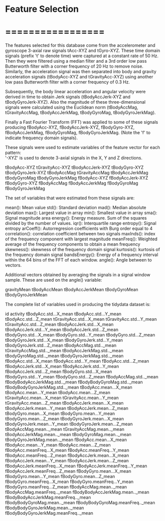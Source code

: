 # Feature Selection 
# =================

The features selected for this database come from the accelerometer and gyroscope 3-axial raw signals tAcc-XYZ and tGyro-XYZ. These time domain signals (prefix 't' to denote time) were captured at a constant rate of 50 Hz. Then they were filtered using a median filter and a 3rd order low pass Butterworth filter with a corner frequency of 20 Hz to remove noise. Similarly, the acceleration signal was then separated into body and gravity acceleration signals (tBodyAcc-XYZ and tGravityAcc-XYZ) using another low pass Butterworth filter with a corner frequency of 0.3 Hz. 

Subsequently, the body linear acceleration and angular velocity were derived in time to obtain Jerk signals (tBodyAccJerk-XYZ and tBodyGyroJerk-XYZ). Also the magnitude of these three-dimensional signals were calculated using the Euclidean norm (tBodyAccMag, tGravityAccMag, tBodyAccJerkMag, tBodyGyroMag, tBodyGyroJerkMag). 

Finally a Fast Fourier Transform (FFT) was applied to some of these signals producing fBodyAcc-XYZ, fBodyAccJerk-XYZ, fBodyGyro-XYZ, fBodyAccJerkMag, fBodyGyroMag, fBodyGyroJerkMag. (Note the 'f' to indicate frequency domain signals). 

These signals were used to estimate variables of the feature vector for each pattern:  
'-XYZ' is used to denote 3-axial signals in the X, Y and Z directions.

tBodyAcc-XYZ
tGravityAcc-XYZ
tBodyAccJerk-XYZ
tBodyGyro-XYZ
tBodyGyroJerk-XYZ
tBodyAccMag
tGravityAccMag
tBodyAccJerkMag
tBodyGyroMag
tBodyGyroJerkMag
fBodyAcc-XYZ
fBodyAccJerk-XYZ
fBodyGyro-XYZ
fBodyAccMag
fBodyAccJerkMag
fBodyGyroMag
fBodyGyroJerkMag

The set of variables that were estimated from these signals are: 

mean(): Mean value
std(): Standard deviation
mad(): Median absolute deviation 
max(): Largest value in array
min(): Smallest value in array
sma(): Signal magnitude area
energy(): Energy measure. Sum of the squares divided by the number of values. 
iqr(): Interquartile range 
entropy(): Signal entropy
arCoeff(): Autorregresion coefficients with Burg order equal to 4
correlation(): correlation coefficient between two signals
maxInds(): index of the frequency component with largest magnitude
meanFreq(): Weighted average of the frequency components to obtain a mean frequency
skewness(): skewness of the frequency domain signal 
kurtosis(): kurtosis of the frequency domain signal 
bandsEnergy(): Energy of a frequency interval within the 64 bins of the FFT of each window.
angle(): Angle between to vectors.

Additional vectors obtained by averaging the signals in a signal window sample. These are used on the angle() variable:

gravityMean
tBodyAccMean
tBodyAccJerkMean
tBodyGyroMean
tBodyGyroJerkMean

The complete list of variables used in producing the tidydata dataset is:

id
activity
tBodyAcc.std...X_mean
tBodyAcc.std...Y_mean
tBodyAcc.std...Z_mean
tGravityAcc.std...X_mean
tGravityAcc.std...Y_mean
tGravityAcc.std...Z_mean
tBodyAccJerk.std...X_mean
tBodyAccJerk.std...Y_mean
tBodyAccJerk.std...Z_mean
tBodyGyro.std...X_mean
tBodyGyro.std...Y_mean
tBodyGyro.std...Z_mean
tBodyGyroJerk.std...X_mean
tBodyGyroJerk.std...Y_mean
tBodyGyroJerk.std...Z_mean
tBodyAccMag.std.._mean
tGravityAccMag.std.._mean
tBodyAccJerkMag.std.._mean
tBodyGyroMag.std.._mean
tBodyGyroJerkMag.std.._mean
fBodyAcc.std...X_mean
fBodyAcc.std...Y_mean
fBodyAcc.std...Z_mean
fBodyAccJerk.std...X_mean
fBodyAccJerk.std...Y_mean
fBodyAccJerk.std...Z_mean
fBodyGyro.std...X_mean
fBodyGyro.std...Y_mean
fBodyGyro.std...Z_mean
fBodyAccMag.std.._mean
fBodyBodyAccJerkMag.std.._mean
fBodyBodyGyroMag.std.._mean
fBodyBodyGyroJerkMag.std.._mean
tBodyAcc.mean...X_mean
tBodyAcc.mean...Y_mean
tBodyAcc.mean...Z_mean
tGravityAcc.mean...X_mean
tGravityAcc.mean...Y_mean
tGravityAcc.mean...Z_mean
tBodyAccJerk.mean...X_mean
tBodyAccJerk.mean...Y_mean
tBodyAccJerk.mean...Z_mean
tBodyGyro.mean...X_mean
tBodyGyro.mean...Y_mean
tBodyGyro.mean...Z_mean
tBodyGyroJerk.mean...X_mean
tBodyGyroJerk.mean...Y_mean
tBodyGyroJerk.mean...Z_mean
tBodyAccMag.mean.._mean
tGravityAccMag.mean.._mean
tBodyAccJerkMag.mean.._mean
tBodyGyroMag.mean.._mean
tBodyGyroJerkMag.mean.._mean
fBodyAcc.mean...X_mean
fBodyAcc.mean...Y_mean
fBodyAcc.mean...Z_mean
fBodyAcc.meanFreq...X_mean
fBodyAcc.meanFreq...Y_mean
fBodyAcc.meanFreq...Z_mean
fBodyAccJerk.mean...X_mean
fBodyAccJerk.mean...Y_mean
fBodyAccJerk.mean...Z_mean
fBodyAccJerk.meanFreq...X_mean
fBodyAccJerk.meanFreq...Y_mean
fBodyAccJerk.meanFreq...Z_mean
fBodyGyro.mean...X_mean
fBodyGyro.mean...Y_mean
fBodyGyro.mean...Z_mean
fBodyGyro.meanFreq...X_mean
fBodyGyro.meanFreq...Y_mean
fBodyGyro.meanFreq...Z_mean
fBodyAccMag.mean.._mean
fBodyAccMag.meanFreq.._mean
fBodyBodyAccJerkMag.mean.._mean
fBodyBodyAccJerkMag.meanFreq.._mean
fBodyBodyGyroMag.mean.._mean
fBodyBodyGyroMag.meanFreq.._mean
fBodyBodyGyroJerkMag.mean.._mean
fBodyBodyGyroJerkMag.meanFreq.._mean

